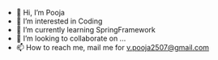 - 👋 Hi, I’m Pooja
- 👀 I’m interested in Coding
- 🌱 I’m currently learning SpringFramework
- 💞️ I’m looking to collaborate on ...
- 📫 How to reach me, mail me for v.pooja2507@gmail.com

<!---
Poojav2507/Poojav2507 is a ✨ special ✨ repository because its `README.md` (this file) appears on your GitHub profile.
You can click the Preview link to take a look at your changes.
--->

